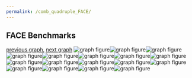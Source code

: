 ```yaml
---
permalink: /comb_quadruple_FACE/
---
```



## FACE Benchmarks

[previous graph](../comb_quadruple_F/), [next graph](../comb_quadruple_FLOYD/)
![graph figure](./images/quadruple/FACE/FACE-A_box.png)![graph figure](./images/quadruple/FACE/FACE-AVL_box.png)![graph figure](./images/quadruple/FACE/FACE-CYPHERD_box.png)![graph figure](./images/quadruple/FACE/FACE-EGG_box.png)![graph figure](./images/quadruple/FACE/FACE-F_box.png)![graph figure](./images/quadruple/FACE/FACE-FACE_box.png)![graph figure](./images/quadruple/FACE/FACE-FLOYD_box.png)![graph figure](./images/quadruple/FACE/FACE-H_box.png)![graph figure](./images/quadruple/FACE/FACE-JSOND_box.png)![graph figure](./images/quadruple/FACE/FACE-K_box.png)![graph figure](./images/quadruple/FACE/FACE-O_box.png)![graph figure](./images/quadruple/FACE/FACE-PDFD_box.png)![graph figure](./images/quadruple/FACE/FACE-RB_box.png)![graph figure](./images/quadruple/FACE/FACE-ROD_box.png)![graph figure](./images/quadruple/FACE/FACE-SMATRIX_box.png)![graph figure](./images/quadruple/FACE/FACE-SORTD_box.png)![graph figure](./images/quadruple/FACE/FACE-ZB_box.png)
